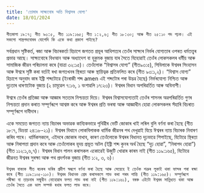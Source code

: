 ```yaml
---
title: 'তোমাৰ সাক্ষ্যবোৰ অতি বিশ্বাসৰ যোগ্য'
date: 18/01/2024
---
```


`গীতমালা ১৯:৭; গীত ৯৩:৫, গীত ১১৯:১৬৫; গীত ১:২,৬; গীত ১৮:৩০; আৰু গীত ২৫:১০ পদ পঢ়ক। এই সকলো শাস্ত্ৰপদবোৰৰ যোগেদি কি একে কথা প্ৰকাশ পাইছে?`

সৰ্বপ্ৰধান সৃষ্টিকৰ্ত, ৰজা আৰু বিচাৰকৰ্তা হিচাপে জগতত প্ৰভূৰ আধিপত্যৰ তেওঁৰ সাক্ষ্যৰ নিৰ্ভৰ যোগ্যতাৰ ওপৰত ধৰ্মতত্ত্বৰ প্ৰভাৱ আছে। সাক্ষ্যবোৰে বিধআন আৰু অধ্যাদেশ বা হুকুমক বুজায় যাৰ সৈতে যিহোৱাই তেওঁৰ লোকসকলৰ ধৰ্মীয় আৰু সামাজিক জীৱন পৰিচালনা কৰে (যাত্ৰা ৩২:১৫)। তেওঁলোক “বিশ্বাসৰ যোগ্য” (গীত৯৩:৫), সিবিলাকে ঈশ্বৰৰ সিংহাসন আৰু ঈশ্বৰে সৃষ্টি কৰা বৰ্তাই ৰখা জগতখনৰ স্থিৰতা আৰু স্থায়িত্বক প্ৰতিফলিত কৰে (গীত ৯৩:১,২)। “বিশ্বাস যোগ্য” হিচাপে অনুবাদ কাৰ ইব্ৰী শব্দটোৱে (ইংৰাজী শব্দ amen এই শব্দটোৰ পৰা উদ্ভৱ হৈছে) নিৰ্ভৰযোগ্য নিশ্চিত আৰু দৃঢ়তাৰ ধাৰণাটোক বুজায় (২ চামূৱেল ৭:১৬, ১ বংশাৱলি ১৭:২৩)। ঈশ্বৰৰ বিধান অপৰিৱৰ্তিত আৰু অবিনাশী।

ঈশ্বৰে তেওঁৰ প্ৰতিজ্ঞা আৰু আজ্ঞাৰ সততাৰ নিশ্চয়তা দিয়ে। ঈশ্বৰৰ বিশ্বাসযোগ্যতাই তেওঁৰ শাসনৰ অৱপৰিৱৰ্তিত গুণৰ নিশ্চয়তা প্ৰদান কৰাত সম্পূৰ্ণৰূপে আশ্বস্ত কৰে আৰু ঈশ্বৰৰ প্ৰতি ভৰষা আৰু আজ্ঞাধীন হোৱা লোকসকলৰ সঁহাৰি বিচৰাত সম্পূৰ্ণৰূপে দাবীদাৰ।

একে সময়েত জগতত ন্যায় বিচাৰৰ অভাৱক কাব্যিকভাৱে পৃথিৱীৰ ভেটি জোকাৰ খাই লৰিল বুলি বৰ্ণনা কৰা হৈছে (গীত ১৮:৭, ডিচয়া ২৪:১৮-২১)। ঈশ্বৰৰ বিধানে লোকবিলাকক ধাৰ্মিক জীৱনৰ পথ দেখুৱাই যিয়ে ঈশ্বৰৰ ন্যায় বিচাৰক নিবাৰণ কৰিব পাৰে। ধাৰ্মিকসকলে, এইদৰে জোকাৰ নাখাব, কাৰণ তেওঁলোকে ঈশ্বৰৰ বিধানত দৃঢ়ভাৱে শিপাইছে, যিটোৱে স্থিৰতা আৰু নিৰাপত্তা প্ৰদান কৰে আৰু তেওঁলোকৰ হৃদয় প্ৰভূত অটল (ইব্ৰী শব্দ কুনৰ অৰ্থ হৈছে “দৃঢ় হোৱা”, “নিৰাপদ হোৱা”) (গীত ১১২:১,৬,৭)। ঈশ্বৰৰ বিধান পালন কৰাসকল একোৱেই উজুটি খোৱাৰ কাৰম নাই (গীত ১১৯:১৬৫), যিটোৱে জীৱনত ঈশ্বৰৰ সুৰক্ষা আৰু পথ প্ৰদৰ্শনক বুজায় (গীত ১:২, ৩, ৬)।

`ঈশ্বৰৰ বাক্যক গীত ৰচকৰ ভৰিৰ প্ৰদীপ স্বৰূপে বৰ্ণনা কৰা হৈছে আৰু সেয়েহে ই তেওঁক শত্ৰুৰ লুকাই থকা ফান্দৰ পৰা ৰক্ষা কৰে (গীত ১১৯:১০৫-১১০)। ঈশ্বৰৰ বিধানক প্ৰেম কৰাসকলে লাভ কৰা পৰম শান্তি (গীত ১১৯:১৬৫)। সম্পূৰ্ণৰূপে পৰীক্ষা বা তাড়নাৰ সন্মুখীন নোহোৱাৰ ফলত লাভ কৰা নাই (গীত ১১৯:১৬১), বৰঞ্চ এইটো ঈশ্বৰৰ সান্নিধ্যত থকা আৰু তেওঁৰ সৈতে এক ভাল সম্পৰ্ক ৰখাৰ ফলত লাভ কৰে।`